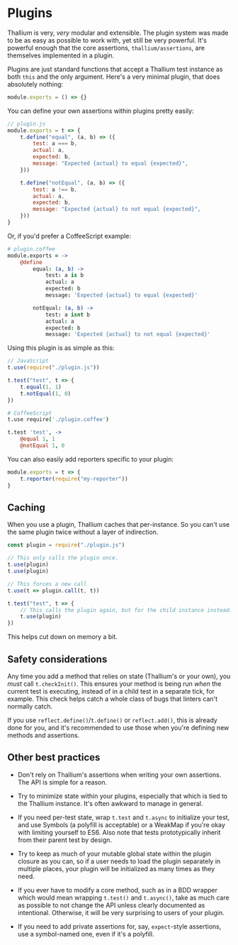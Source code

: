 # Plugins

Thallium is very, *very* modular and extensible. The plugin system was made to be as easy as possible to work with, yet still be very powerful. It's powerful enough that the core assertions, `thallium/assertions`, are themselves implemented in a plugin.

Plugins are just standard functions that accept a Thallium test instance as both `this` and the only argument. Here's a very minimal plugin, that does absolutely nothing:

```js
module.exports = () => {}
```

You can define your own assertions within plugins pretty easily:

```js
// plugin.js
module.exports = t => {
    t.define("equal", (a, b) => ({
        test: a === b,
        actual: a,
        expected: b,
        message: "Expected {actual} to equal {expected}",
    }))

    t.define("notEqual", (a, b) => ({
        test: a !== b,
        actual: a,
        expected: b,
        message: "Expected {actual} to not equal {expected}",
    }))
}
```

Or, if you'd prefer a CoffeeScript example:

```coffee
# plugin.coffee
module.exports = ->
    @define
        equal: (a, b) ->
            test: a is b
            actual: a
            expected: b
            message: 'Expected {actual} to equal {expected}'

        notEqual: (a, b) ->
            test: a isnt b
            actual: a
            expected: b
            message: 'Expected {actual} to not equal {expected}'
```

Using this plugin is as simple as this:

```js
// JavaScript
t.use(require("./plugin.js"))

t.test("test", t => {
    t.equal(1, 1)
    t.notEqual(1, 0)
})
```

```coffee
# CoffeeScript
t.use require('./plugin.coffee')

t.test 'test', ->
    @equal 1, 1
    @notEqual 1, 0
```

You can also easily add reporters specific to your plugin:

```js
module.exports = t => {
    t.reporter(require("my-reporter"))
}
```

## Caching

When you use a plugin, Thallium caches that per-instance. So you can't use the same plugin twice without a layer of indirection.

```js
const plugin = require("./plugin.js")

// This only calls the plugin once.
t.use(plugin)
t.use(plugin)

// This forces a new call
t.use(t => plugin.call(t, t))

t.test("test", t => {
    // This calls the plugin again, but for the child instance instead.
    t.use(plugin)
})
```

This helps cut down on memory a bit.

## Safety considerations

Any time you add a method that relies on state (Thallium's or your own), you *must* call `t.checkInit()`. This ensures your method is being run *when* the current test is executing, instead of in a child test in a separate tick, for example. This check helps catch a whole class of bugs that linters can't normally catch.

If you use `reflect.define()`/`t.define()` or `reflect.add()`, this is already done for you, and it's recommended to use those when you're defining new methods and assertions.

## Other best practices

- Don't rely on Thallium's assertions when writing your own assertions. The API is simple for a reason.

- Try to minimize state within your plugins, especially that which is tied to the Thallium instance. It's often awkward to manage in general.

- If you need per-test state, wrap `t.test` and `t.async` to initialize your test, and use Symbols (a polyfill is acceptable) or a WeakMap if you're okay with limiting yourself to ES6. Also note that tests prototypically inherit from their parent test by design.

- Try to keep as much of your mutable global state within the plugin closure as you can, so if a user needs to load the plugin separately in multiple places, your plugin will be initialized as many times as they need.

- If you ever have to modify a core method, such as in a BDD wrapper which would mean wrapping `t.test()` and `t.async()`, take as much care as possible to not change the API unless clearly documented as intentional. Otherwise, it will be very surprising to users of your plugin.

- If you need to add private assertions for, say, `expect`-style assertions, use a symbol-named one, even if it's a polyfill.
